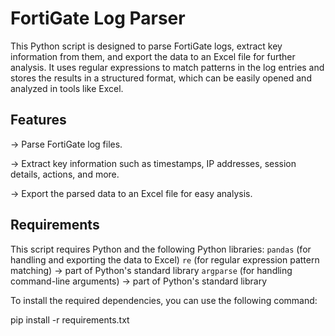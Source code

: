 # FortiGate Log Parser

This Python script is designed to parse FortiGate logs, extract key information from them, and export the data to an Excel file for further analysis. It uses regular expressions to match patterns in the log entries and stores the results in a structured format, which can be easily opened and analyzed in tools like Excel.

## Features
-> Parse FortiGate log files.

-> Extract key information such as timestamps, IP addresses, session details, actions, and more.

-> Export the parsed data to an Excel file for easy analysis.

## Requirements

This script requires Python and the following Python libraries:
`pandas` (for handling and exporting the data to Excel)
`re` (for regular expression pattern matching) -> part of Python's standard library
`argparse` (for handling command-line arguments) -> part of Python's standard library

To install the required dependencies, you can use the following command:

pip install -r requirements.txt
